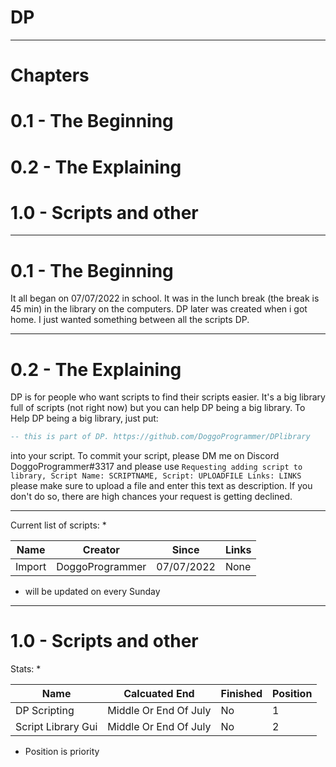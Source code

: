 # DP

-----------------------------------------

# Chapters

# 0.1 - The Beginning
# 0.2 - The Explaining
# 1.0 - Scripts and other

-----------------------------------------

# 0.1 - The Beginning

It all began on 07/07/2022 in school. It was in the lunch break (the break is 45 min) in the library on the computers.
DP later was created when i got home. I just wanted something between all the scripts DP.

-----------------------------------------

# 0.2 - The Explaining

DP is for people who want scripts to find their scripts easier. It's a big library full of scripts (not right now) but you can help DP being a big library.
To Help DP being a big library, just put:

```lua
-- this is part of DP. https://github.com/DoggoProgrammer/DPlibrary
```
into your script. To commit your script, please DM me on Discord DoggoProgrammer#3317 and please use `Requesting adding script to library, Script Name: SCRIPTNAME, Script: UPLOADFILE Links: LINKS` please make sure to upload a file and enter this text as description. If you don't do so, there are high chances your request is getting declined.

-----------------------------------------

Current list of scripts: *

| Name | Creator | Since | Links |
| --- | --- | --- | --- |
| Import | DoggoProgrammer | 07/07/2022 | None |

* will be updated on every Sunday

-----------------------------------------

# 1.0 - Scripts and other

Stats: *

| Name | Calcuated End | Finished | Position |
| --- | --- | --- | --- |
| DP Scripting | Middle Or End Of July | No | 1
| Script Library Gui | Middle Or End Of July| No | 2




* Position is priority




